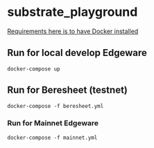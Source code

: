 # substrate_playground

[Requirements here is to have Docker installed](https://docs.docker.com/get-docker/)

## Run for local develop Edgeware

```
docker-compose up
```

## Run for Beresheet (testnet)
```
docker-compose -f beresheet.yml
```

### Run for Mainnet Edgeware
```
docker-compose -f mainnet.yml
```
